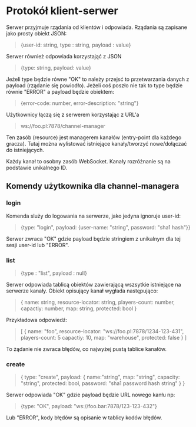 # Protokół klient-serwer

  Serwer przyjmuje rządania od klientów i odpowiada.
  Rządania są zapisane jako prosty obiekt JSON:

  > {user-id: string, type : string, payload : value}

  Serwer również odpowiada korzystająć z JSON

  > {type: string, payload: value}

  Jeżeli type będzie równe "OK" to należy przejsć to przetwarzania
  danych z payload (rządanie się powiodło). Jeżeli coś poszło nie tak
  to type będzie równie "ERROR" a payload będzie obiektem:

  > {error-code: number, error-description: "string"}
  
  Użytkownicy łączą się z serwerem korzystając z URL'a

  > ws://foo.pl:7878/channel-manager

  Ten zasób (resource) jest managerem kanałów (entry-point
  dla każdego gracza). Tutaj można wylistować istniejące
  kanały/tworzyć nowe/dołączać do istniejących.

  Każdy kanał to osobny zasób WebSocket. Kanały rozróżnanie są
  na podstawie unikalnego ID.


## Komendy użytkownika dla channel-managera

### login
  
  Komenda sluży do logowania na serwerze, jako jedyna ignoruje user-id:

  > {type: "login", payload: {user-name: "string", password: "sha1 hash"}}

  Serwer zwraca "OK" gdzie payload będzie stringiem z unikalnym dla tej sesji user-id
  lub "ERROR".

### list

  > {type : "list",
  > payload : null}
  
  Serwer odpowiada tablicą obiektów zawierającą wszsytkie
  istniejące na serwerze kanały. Obiekt opisujący kanał wygłada
  następująco:

  > { name: string,
  >   resource-locator: string,
  >   players-count: number,
  >   capactiy: number,
  >   map: string,
  >   protected: bool
  > }

  Przykładowa odpowiedź:
  > [
  >  {
  >    name: "foo",
  >    resource-locator: "ws://foo.pl:7878/1234-123-431",
  >    players-count: 5
  >    capactiy: 10,
  >    map: "warehouse",
  >    protected: false
  >  }
  > ]

  To żądanie nie zwraca błędów, co najwyżej pustą tablice kanałów.

### create

  > { type: "create", payload: 
  > {
  >  name:"string", 
  >  map: "string", 
  >  capacity: "string", 
  >  protected: bool, 
  >  password: "sha1 password hash string" 
  > }
  > }

  Serwer odpowiada "OK" gdzie payload będzie URL nowego kanłu np:
  > {type: "OK", payload: "ws://foo.bar:7878/123-123-432"}
 
  Lub "ERROR", kody błędów są opisanie w tablicy kodów błędów.
